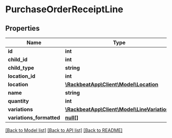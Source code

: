 # PurchaseOrderReceiptLine

## Properties
Name | Type | Description | Notes
------------ | ------------- | ------------- | -------------
**id** | **int** |  | [optional] 
**child_id** | **int** |  | [optional] 
**child_type** | **string** |  | [optional] 
**location_id** | **int** |  | [optional] 
**location** | [**\RackbeatApp\Client\Model\Location**](Location.md) |  | [optional] 
**name** | **string** |  | [optional] 
**quantity** | **int** |  | [optional] 
**variations** | [**\RackbeatApp\Client\Model\LineVariation[]**](LineVariation.md) |  | [optional] 
**variations_formatted** | [**null[]**](.md) |  | [optional] 

[[Back to Model list]](../README.md#documentation-for-models) [[Back to API list]](../README.md#documentation-for-api-endpoints) [[Back to README]](../README.md)


